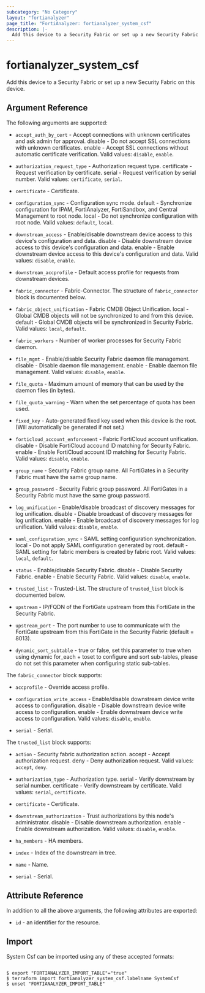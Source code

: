 ```yaml
---
subcategory: "No Category"
layout: "fortianalyzer"
page_title: "FortiAnalyzer: fortianalyzer_system_csf"
description: |-
  Add this device to a Security Fabric or set up a new Security Fabric on this device.
---
```


# fortianalyzer_system_csf
Add this device to a Security Fabric or set up a new Security Fabric on this device.

## Argument Reference


The following arguments are supported:


* `accept_auth_by_cert` - Accept connections with unknown certificates and ask admin for approval. disable - Do not accept SSL connections with unknown certificates. enable - Accept SSL connections without automatic certificate verification. Valid values: `disable`, `enable`.

* `authorization_request_type` - Authorization request type. certificate - Request verification by certificate. serial - Request verification by serial number. Valid values: `certificate`, `serial`.

* `certificate` - Certificate.
* `configuration_sync` - Configuration sync mode. default - Synchronize configuration for IPAM, FortiAnalyzer, FortiSandbox, and Central Management to root node. local - Do not synchronize configuration with root node. Valid values: `default`, `local`.

* `downstream_access` - Enable/disable downstream device access to this device&apos;s configuration and data. disable - Disable downstream device access to this device&apos;s configuration and data. enable - Enable downstream device access to this device&apos;s configuration and data. Valid values: `disable`, `enable`.

* `downstream_accprofile` - Default access profile for requests from downstream devices.
* `fabric_connector` - Fabric-Connector. The structure of `fabric_connector` block is documented below.
* `fabric_object_unification` - Fabric CMDB Object Unification. local - Global CMDB objects will not be synchronized to and from this device. default - Global CMDB objects will be synchronized in Security Fabric. Valid values: `local`, `default`.

* `fabric_workers` - Number of worker processes for Security Fabric daemon.
* `file_mgmt` - Enable/disable Security Fabric daemon file management. disable - Disable daemon file management. enable - Enable daemon file management. Valid values: `disable`, `enable`.

* `file_quota` - Maximum amount of memory that can be used by the daemon files (in bytes).
* `file_quota_warning` - Warn when the set percentage of quota has been used.
* `fixed_key` - Auto-generated fixed key used when this device is the root. (Will automatically be generated if not set.)
* `forticloud_account_enforcement` - Fabric FortiCloud account unification. disable - Disable FortiCloud accound ID matching for Security Fabric. enable - Enable FortiCloud account ID matching for Security Fabric. Valid values: `disable`, `enable`.

* `group_name` - Security Fabric group name. All FortiGates in a Security Fabric must have the same group name.
* `group_password` - Security Fabric group password. All FortiGates in a Security Fabric must have the same group password.
* `log_unification` - Enable/disable broadcast of discovery messages for log unification. disable - Disable broadcast of discovery messages for log unification. enable - Enable broadcast of discovery messages for log unification. Valid values: `disable`, `enable`.

* `saml_configuration_sync` - SAML setting configuration synchronization. local - Do not apply SAML configuration generated by root. default - SAML setting for fabric members is created by fabric root. Valid values: `local`, `default`.

* `status` - Enable/disable Security Fabric. disable - Disable Security Fabric. enable - Enable Security Fabric. Valid values: `disable`, `enable`.

* `trusted_list` - Trusted-List. The structure of `trusted_list` block is documented below.
* `upstream` - IP/FQDN of the FortiGate upstream from this FortiGate in the Security Fabric.
* `upstream_port` - The port number to use to communicate with the FortiGate upstream from this FortiGate in the Security Fabric (default = 8013).
* `dynamic_sort_subtable` - true or false, set this parameter to true when using dynamic for_each + toset to configure and sort sub-tables, please do not set this parameter when configuring static sub-tables.

The `fabric_connector` block supports:

* `accprofile` - Override access profile.
* `configuration_write_access` - Enable/disable downstream device write access to configuration. disable - Disable downstream device write access to configuration. enable - Enable downstream device write access to configuration. Valid values: `disable`, `enable`.

* `serial` - Serial.

The `trusted_list` block supports:

* `action` - Security fabric authorization action. accept - Accept authorization request. deny - Deny authorization request. Valid values: `accept`, `deny`.

* `authorization_type` - Authorization type. serial - Verify downstream by serial number. certificate - Verify downstream by certificate. Valid values: `serial`, `certificate`.

* `certificate` - Certificate.
* `downstream_authorization` - Trust authorizations by this node&apos;s administrator. disable - Disable downstream authorization. enable - Enable downstream authorization. Valid values: `disable`, `enable`.

* `ha_members` - HA members.
* `index` - Index of the downstream in tree.
* `name` - Name.
* `serial` - Serial.


## Attribute Reference

In addition to all the above arguments, the following attributes are exported:
* `id` - an identifier for the resource.

## Import

System Csf can be imported using any of these accepted formats:
```

$ export "FORTIANALYZER_IMPORT_TABLE"="true"
$ terraform import fortianalyzer_system_csf.labelname SystemCsf
$ unset "FORTIANALYZER_IMPORT_TABLE"
```


